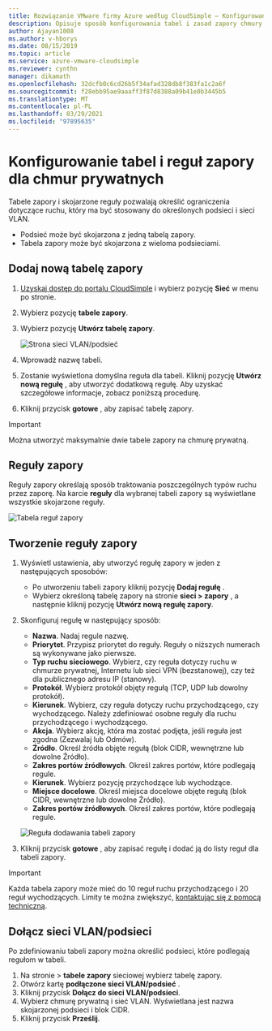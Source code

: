```yaml
---
title: Rozwiązanie VMware firmy Azure według CloudSimple — Konfigurowanie tabel i reguł zapory
description: Opisuje sposób konfigurowania tabel i zasad zapory chmury prywatnej w celu ograniczenia ruchu sieciowego w podsieciach i sieci VLAN.
author: Ajayan1008
ms.author: v-hborys
ms.date: 08/15/2019
ms.topic: article
ms.service: azure-vmware-cloudsimple
ms.reviewer: cynthn
manager: dikamath
ms.openlocfilehash: 32dcfb0c6cd26b5f34afad328db8f383fa1c2a6f
ms.sourcegitcommit: f28ebb95ae9aaaff3f87d8388a09b41e0b3445b5
ms.translationtype: MT
ms.contentlocale: pl-PL
ms.lasthandoff: 03/29/2021
ms.locfileid: "97895635"
---
```

# <a name="set-up-firewall-tables-and-rules-for-private-clouds"></a>Konfigurowanie tabel i reguł zapory dla chmur prywatnych

Tabele zapory i skojarzone reguły pozwalają określić ograniczenia dotyczące ruchu, który ma być stosowany do określonych podsieci i sieci VLAN.

* Podsieć może być skojarzona z jedną tabelą zapory.
* Tabela zapory może być skojarzona z wieloma podsieciami.

## <a name="add-a-new-firewall-table"></a>Dodaj nową tabelę zapory

1. [Uzyskaj dostęp do portalu CloudSimple](access-cloudsimple-portal.md) i wybierz pozycję **Sieć** w menu po stronie.
2. Wybierz pozycję **tabele zapory**.
3. Wybierz pozycję **Utwórz tabelę zapory**.

    ![Strona sieci VLAN/podsieć](media/firewall-tables-page.png)

4. Wprowadź nazwę tabeli.
5. Zostanie wyświetlona domyślna reguła dla tabeli. Kliknij pozycję **Utwórz nową regułę** , aby utworzyć dodatkową regułę. Aby uzyskać szczegółowe informacje, zobacz poniższą procedurę.
6. Kliknij przycisk **gotowe** , aby zapisać tabelę zapory.

> [!IMPORTANT]
> Można utworzyć maksymalnie dwie tabele zapory na chmurę prywatną.

## <a name="firewall-rules"></a>Reguły zapory

Reguły zapory określają sposób traktowania poszczególnych typów ruchu przez zaporę. Na karcie **reguły** dla wybranej tabeli zapory są wyświetlane wszystkie skojarzone reguły.

![Tabela reguł zapory](media/firewall-rules-tab.png)

## <a name="create-a-firewall-rule"></a>Tworzenie reguły zapory

1. Wyświetl ustawienia, aby utworzyć regułę zapory w jeden z następujących sposobów:
    * Po utworzeniu tabeli zapory kliknij pozycję **Dodaj regułę** .
    * Wybierz określoną tabelę zapory na stronie **sieci > zapory** , a następnie kliknij pozycję **Utwórz nową regułę zapory**.
2. Skonfiguruj regułę w następujący sposób:
    * **Nazwa**. Nadaj regule nazwę.
    * **Priorytet**. Przypisz priorytet do reguły. Reguły o niższych numerach są wykonywane jako pierwsze.
    * **Typ ruchu sieciowego**. Wybierz, czy reguła dotyczy ruchu w chmurze prywatnej, Internetu lub sieci VPN (bezstanowej), czy też dla publicznego adresu IP (stanowy).
    * **Protokół**. Wybierz protokół objęty regułą (TCP, UDP lub dowolny protokół).
    * **Kierunek**. Wybierz, czy reguła dotyczy ruchu przychodzącego, czy wychodzącego. Należy zdefiniować osobne reguły dla ruchu przychodzącego i wychodzącego.
    * **Akcja**. Wybierz akcję, która ma zostać podjęta, jeśli reguła jest zgodna (Zezwalaj lub Odmów).
    * **Źródło**. Określ źródła objęte regułą (blok CIDR, wewnętrzne lub dowolne Źródło).
    * **Zakres portów źródłowych**. Określ zakres portów, które podlegają regule.
    * **Kierunek**. Wybierz pozycję przychodzące lub wychodzące.
    * **Miejsce docelowe**. Określ miejsca docelowe objęte regułą (blok CIDR, wewnętrzne lub dowolne Źródło).
    * **Zakres portów źródłowych**. Określ zakres portów, które podlegają regule.

    ![Reguła dodawania tabeli zapory](media/firewall-rule-create.png)

3. Kliknij przycisk **gotowe** , aby zapisać regułę i dodać ją do listy reguł dla tabeli zapory.

> [!IMPORTANT]
> Każda tabela zapory może mieć do 10 reguł ruchu przychodzącego i 20 reguł wychodzących. Limity te można zwiększyć, [kontaktując się z pomocą techniczną](https://portal.azure.com/#blade/Microsoft_Azure_Support/HelpAndSupportBlade/newsupportrequest).

## <a name="attach-vlanssubnets"></a><a name="attach-vlans-subnet"></a>Dołącz sieci VLAN/podsieci

Po zdefiniowaniu tabeli zapory można określić podsieci, które podlegają regułom w tabeli.

1. Na stronie   >  **tabele zapory** sieciowej wybierz tabelę zapory.
2. Otwórz kartę **podłączone sieci VLAN/podsieć** .
3. Kliknij przycisk **Dołącz do sieci VLAN/podsieci**.
4. Wybierz chmurę prywatną i sieć VLAN. Wyświetlana jest nazwa skojarzonej podsieci i blok CIDR.
5. Kliknij przycisk **Prześlij**.
